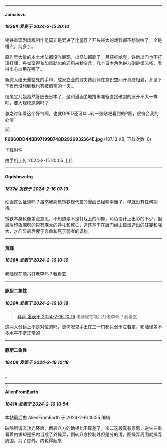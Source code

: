 
*****

####  Jamaisvu  
##### 1836#       发表于 2024-2-15 20:10

锈铁重现剧场版制作组莫非是混进了比壑忍？开头瑛太的戏我都不想说啥了，全是槽点，纯多余。

原作里大量的本土术法都没咋展现，出马仙都删了。吕慈纯龙套，许新出门也不打理打理，丹噬耍得和如意劲似的还用来秒杂兵，几个日本角色拼刀倒是很流畅，看得出心血用在哪了。

新魔人结无量空处的手印，成家立业的鳏夫铸剑师在意识空间开真赝相爱，芥见下下表示没想到我也有被借鉴的一天...

结尾宝儿姐竟然答应去日本了，这和漫画坐地撸串准备直接破剑的展开不太一样吧，要大规模原创吗？

总之过年看这个好气啊，也就OPED还可以...转一张贴吧看到的P图，很符合我的心情：

<img src="https://img.saraba1st.com/forum/202402/15/200531s9h8vtzzfuim7efa.jpg" referrerpolicy="no-referrer">

<strong>F6B60DD44BB97199B748D2926932664E.jpg</strong> (107.13 KB, 下载次数: 0)

下载附件

由手机上传
2024-2-15 20:05 上传


*****

####  Gqdsbnzctrg  
##### 1837#       发表于 2024-2-16 07:19

动画这么扯淡吗？虽然我感觉锈铁现代篇的漫画已经够平庸了，早就没有任何期待。

锈铁本身也像差点意思，不知道是不是打戏上的问题，角色设计上出彩的不少，但最后印象深刻的只有瑛太的挣扎和死亡，这还基于在唐门绵山篇塑造出的狂妄和强大，才凸显最后疲于奔命和死于弱者的讽刺。


*****

####  拜拜  
##### 1838#       发表于 2024-2-16 10:16

老陆现在能吊打老李吗？我看玄

*****

####  豚厨二象性  
##### 1839#       发表于 2024-2-16 10:18

<blockquote><a href="httphttps://bbs.saraba1st.com/2b/forum.php?mod=redirect&amp;goto=findpost&amp;pid=63969961&amp;ptid=1539923" target="_blank">拜拜 发表于 2024-2-16 10:16</a>
老陆现在能吊打老李吗？我看玄</blockquote>
这两人分镜上不是对位的吗，更何况鬼手王在三一门都只弱于左若童，和陆瑾差不多水平不挺正常的

*****

####  豚厨二象性  
##### 1840#       发表于 2024-2-16 10:18

。


*****

####  AlienFromEarth  
##### 1841#       发表于 2024-2-16 10:54

 本帖最后由 AlienFromEarth 于 2024-2-16 10:55 编辑 

破除所谓玄功光环后，倒转八方的确相比不算差了。米二这段真有意思，逆生三重看着内求却是把内当成了外操弄，倒转八方控制外但是分的清，图操弄周围就操弄周围，为了练外，内也得起来

